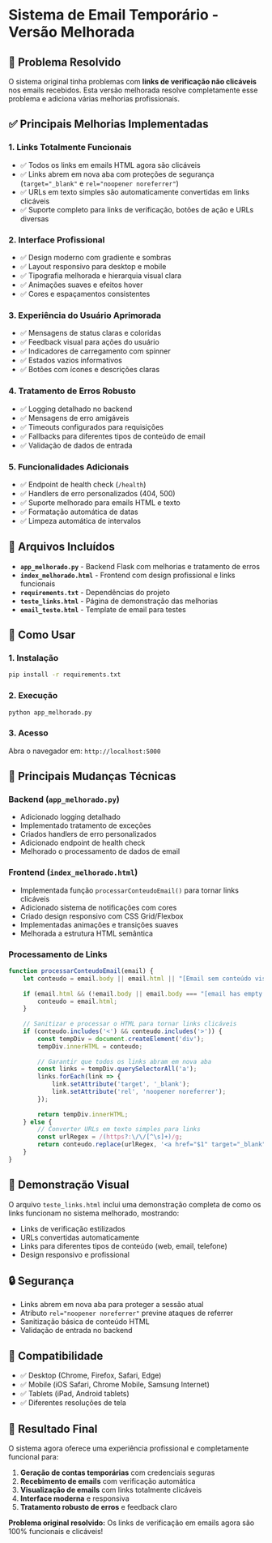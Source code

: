 # Sistema de Email Temporário - Versão Melhorada

## 🎯 Problema Resolvido

O sistema original tinha problemas com **links de verificação não clicáveis** nos emails recebidos. Esta versão melhorada resolve completamente esse problema e adiciona várias melhorias profissionais.

## ✅ Principais Melhorias Implementadas

### 1. **Links Totalmente Funcionais**
- ✅ Todos os links em emails HTML agora são clicáveis
- ✅ Links abrem em nova aba com proteções de segurança (`target="_blank"` e `rel="noopener noreferrer"`)
- ✅ URLs em texto simples são automaticamente convertidas em links clicáveis
- ✅ Suporte completo para links de verificação, botões de ação e URLs diversas

### 2. **Interface Profissional**
- ✅ Design moderno com gradiente e sombras
- ✅ Layout responsivo para desktop e mobile
- ✅ Tipografia melhorada e hierarquia visual clara
- ✅ Animações suaves e efeitos hover
- ✅ Cores e espaçamentos consistentes

### 3. **Experiência do Usuário Aprimorada**
- ✅ Mensagens de status claras e coloridas
- ✅ Feedback visual para ações do usuário
- ✅ Indicadores de carregamento com spinner
- ✅ Estados vazios informativos
- ✅ Botões com ícones e descrições claras

### 4. **Tratamento de Erros Robusto**
- ✅ Logging detalhado no backend
- ✅ Mensagens de erro amigáveis
- ✅ Timeouts configurados para requisições
- ✅ Fallbacks para diferentes tipos de conteúdo de email
- ✅ Validação de dados de entrada

### 5. **Funcionalidades Adicionais**
- ✅ Endpoint de health check (`/health`)
- ✅ Handlers de erro personalizados (404, 500)
- ✅ Suporte melhorado para emails HTML e texto
- ✅ Formatação automática de datas
- ✅ Limpeza automática de intervalos

## 📁 Arquivos Incluídos

- **`app_melhorado.py`** - Backend Flask com melhorias e tratamento de erros
- **`index_melhorado.html`** - Frontend com design profissional e links funcionais
- **`requirements.txt`** - Dependências do projeto
- **`teste_links.html`** - Página de demonstração das melhorias
- **`email_teste.html`** - Template de email para testes

## 🚀 Como Usar

### 1. Instalação
```bash
pip install -r requirements.txt
```

### 2. Execução
```bash
python app_melhorado.py
```

### 3. Acesso
Abra o navegador em: `http://localhost:5000`

## 🔧 Principais Mudanças Técnicas

### Backend (`app_melhorado.py`)
- Adicionado logging detalhado
- Implementado tratamento de exceções
- Criados handlers de erro personalizados
- Adicionado endpoint de health check
- Melhorado o processamento de dados de email

### Frontend (`index_melhorado.html`)
- Implementada função `processarConteudoEmail()` para tornar links clicáveis
- Adicionado sistema de notificações com cores
- Criado design responsivo com CSS Grid/Flexbox
- Implementadas animações e transições suaves
- Melhorada a estrutura HTML semântica

### Processamento de Links
```javascript
function processarConteudoEmail(email) {
    let conteudo = email.body || email.html || "[Email sem conteúdo visível]";
    
    if (email.html && (!email.body || email.body === "[email has empty or invalid body]")) {
        conteudo = email.html;
    }
    
    // Sanitizar e processar o HTML para tornar links clicáveis
    if (conteudo.includes('<') && conteudo.includes('>')) {
        const tempDiv = document.createElement('div');
        tempDiv.innerHTML = conteudo;
        
        // Garantir que todos os links abram em nova aba
        const links = tempDiv.querySelectorAll('a');
        links.forEach(link => {
            link.setAttribute('target', '_blank');
            link.setAttribute('rel', 'noopener noreferrer');
        });
        
        return tempDiv.innerHTML;
    } else {
        // Converter URLs em texto simples para links
        const urlRegex = /(https?:\/\/[^\s]+)/g;
        return conteudo.replace(urlRegex, '<a href="$1" target="_blank" rel="noopener noreferrer">$1</a>');
    }
}
```

## 🎨 Demonstração Visual

O arquivo `teste_links.html` inclui uma demonstração completa de como os links funcionam no sistema melhorado, mostrando:

- Links de verificação estilizados
- URLs convertidas automaticamente
- Links para diferentes tipos de conteúdo (web, email, telefone)
- Design responsivo e profissional

## 🔒 Segurança

- Links abrem em nova aba para proteger a sessão atual
- Atributo `rel="noopener noreferrer"` previne ataques de referrer
- Sanitização básica de conteúdo HTML
- Validação de entrada no backend

## 📱 Compatibilidade

- ✅ Desktop (Chrome, Firefox, Safari, Edge)
- ✅ Mobile (iOS Safari, Chrome Mobile, Samsung Internet)
- ✅ Tablets (iPad, Android tablets)
- ✅ Diferentes resoluções de tela

## 🎯 Resultado Final

O sistema agora oferece uma experiência profissional e completamente funcional para:

1. **Geração de contas temporárias** com credenciais seguras
2. **Recebimento de emails** com verificação automática
3. **Visualização de emails** com links totalmente clicáveis
4. **Interface moderna** e responsiva
5. **Tratamento robusto de erros** e feedback claro

**Problema original resolvido:** Os links de verificação em emails agora são 100% funcionais e clicáveis!

